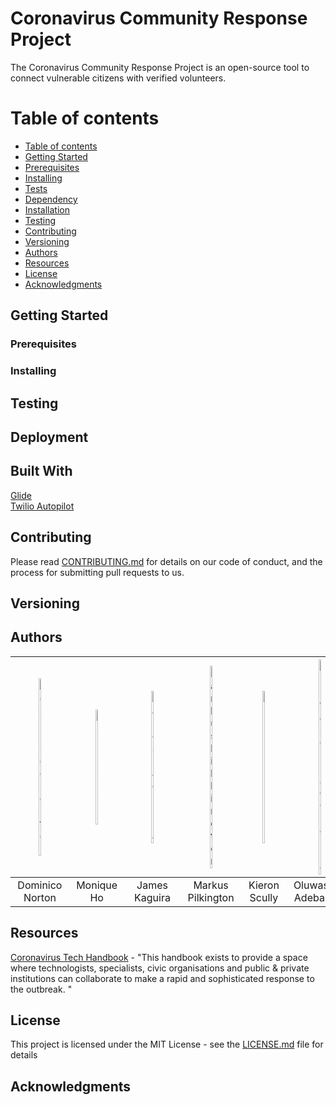 # Coronavirus Community Response Project

The Coronavirus Community Response Project is an open-source tool to connect vulnerable citizens with verified volunteers.

Table of contents
=================

<!--ts-->
   * [Table of contents](#table-of-contents)
   * [Getting Started](#getting-started)
   * [Prerequisites](#prerequisites)
   * [Installing](#installing)
   * [Tests](#tests)
   * [Dependency](#dependency)
   * [Installation](#installation)
   * [Testing](#testing)
   * [Contributing](#contributing)
   * [Versioning](#versioning)
   * [Authors](#authors)
   * [Resources](#resources)
   * [License](#license)
   * [Acknowledgments](#acknowledgments)
<!--te-->

## Getting Started

### Prerequisites

### Installing

## Testing

## Deployment

## Built With

[Glide](https://go.glideapps.com/)<br/>
[Twilio Autopilot](https://www.twilio.com/autopilot)

## Contributing

Please read [CONTRIBUTING.md](https://github.com/dominiconorton/coronavirus-community-response-project/blob/master/CONTRIBUTING.md) for details on our code of conduct, and the process for submitting pull requests to us.

## Versioning


## Authors

| <img src="https://covid-19-response.s3.eu-west-2.amazonaws.com/Dominic+Norton.jpg" alt="Dominico Norton" width="18%" /> | <img src="https://covid-19-response.s3.eu-west-2.amazonaws.com/Monique+Ho.jpg" alt="Monique Ho" width="18%" /> | <img src="https://covid-19-response.s3.eu-west-2.amazonaws.com/placeholder.jpg" alt="James Kaguima" width="18%" /> |  <img src="https://covid-19-response.s3.eu-west-2.amazonaws.com/placeholder.jpg" alt="Markus Pilkington" width="18%" /> |  <img src="https://covid-19-response.s3.eu-west-2.amazonaws.com/placeholder.jpg" alt="Kieron Scully" width="18%" /> |  <img src="https://covid-19-response.s3.eu-west-2.amazonaws.com/placeholder.jpg" alt="Oluwaseun Adebambo" width="18%" />
|:---:|:---:|:---:|:---:|:---:|:---:|
| Dominico Norton | Monique Ho | James Kaguira | Markus Pilkington | Kieron Scully | Oluwaseun Adebambo |

## Resources

[Coronavirus Tech Handbook](https://coronavirustechhandbook.com) - "This handbook exists to provide a space where technologists, specialists, civic organisations and public & private institutions can collaborate to make a rapid and sophisticated response to the outbreak. "

## License

This project is licensed under the MIT License - see the [LICENSE.md](https://github.com/dominiconorton/coronavirus-community-response-project/blob/master/LICENSE) file for details

## Acknowledgments

